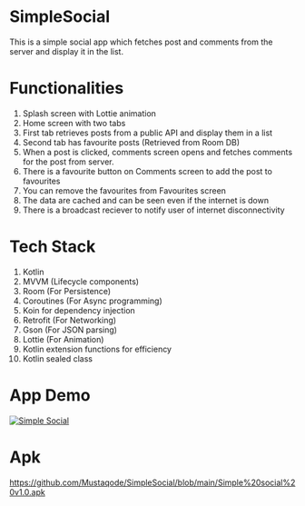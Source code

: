 # SimpleSocial

This is a simple social app which fetches post and comments from the server and display it in the list.

# Functionalities

1) Splash screen with Lottie animation
2) Home screen with two tabs
3) First tab retrieves posts from a public API and display them in a list
4) Second tab has favourite posts (Retrieved from Room DB)
5) When  a post is clicked, comments screen opens and fetches comments for the post from server.
6) There is a favourite button on Comments screen to add the post to favourites
7) You can remove the favourites from Favourites screen
8) The data are cached and can be seen even if the internet is down
9) There is a broadcast reciever to notify user of internet disconnectivity

# Tech Stack

1) Kotlin
2) MVVM (Lifecycle components)
3) Room (For Persistence)
4) Coroutines (For Async programming)
5) Koin for dependency injection
6) Retrofit (For Networking)
7) Gson (For JSON parsing)
8) Lottie (For Animation)
9) Kotlin extension functions for efficiency
10) Kotlin sealed class

# App Demo

[![Simple Social](http://img.youtube.com/vi/SYbjDJXNYy8/0.jpg)](http://www.youtube.com/watch?v=SYbjDJXNYy8 "A simple social app")

# Apk

https://github.com/Mustaqode/SimpleSocial/blob/main/Simple%20social%20v1.0.apk


